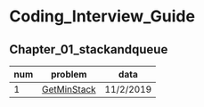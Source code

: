 # Coding_Interview_Guide
## Chapter_01_stackandqueue
num|problem|data
-|-|-
1|[GetMinStack](https://github.com/lihe/Coding_Interview_Guide/issues/1)|11/2/2019
